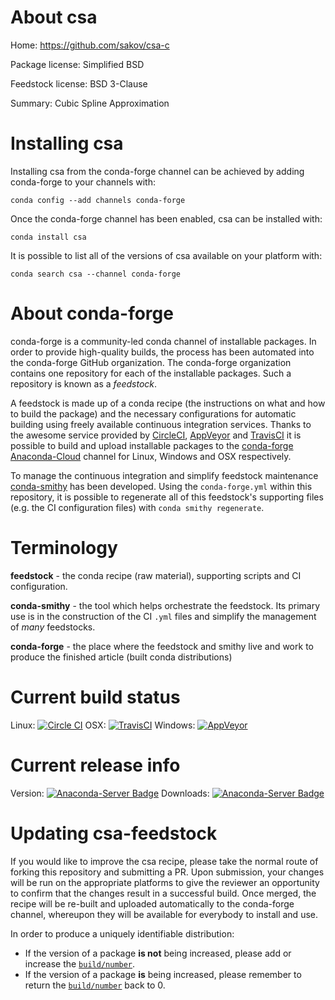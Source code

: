 About csa
=========

Home: https://github.com/sakov/csa-c

Package license: Simplified BSD

Feedstock license: BSD 3-Clause

Summary: Cubic Spline Approximation



Installing csa
==============

Installing csa from the conda-forge channel can be achieved by adding conda-forge to your channels with:

```
conda config --add channels conda-forge
```

Once the conda-forge channel has been enabled, csa can be installed with:

```
conda install csa
```

It is possible to list all of the versions of csa available on your platform with:

```
conda search csa --channel conda-forge
```


About conda-forge
=================

conda-forge is a community-led conda channel of installable packages.
In order to provide high-quality builds, the process has been automated into the
conda-forge GitHub organization. The conda-forge organization contains one repository 
for each of the installable packages. Such a repository is known as a *feedstock*.

A feedstock is made up of a conda recipe (the instructions on what and how to build
the package) and the necessary configurations for automatic building using freely
available continuous integration services. Thanks to the awesome service provided by
[CircleCI](https://circleci.com/), [AppVeyor](http://www.appveyor.com/)
and [TravisCI](https://travis-ci.org/) it is possible to build and upload installable
packages to the [conda-forge](https://anaconda.org/conda-forge)
[Anaconda-Cloud](http://docs.anaconda.org/) channel for Linux, Windows and OSX respectively.

To manage the continuous integration and simplify feedstock maintenance
[conda-smithy](http://github.com/conda-forge/conda-smithy) has been developed.
Using the ``conda-forge.yml`` within this repository, it is possible to regenerate all of
this feedstock's supporting files (e.g. the CI configuration files) with ``conda smithy regenerate``.


Terminology
===========

**feedstock** - the conda recipe (raw material), supporting scripts and CI configuration.

**conda-smithy** - the tool which helps orchestrate the feedstock.
                   Its primary use is in the construction of the CI ``.yml`` files
                   and simplify the management of *many* feedstocks.

**conda-forge** - the place where the feedstock and smithy live and work to
                  produce the finished article (built conda distributions)

Current build status
====================

Linux: [![Circle CI](https://circleci.com/gh/conda-forge/csa-feedstock.svg?style=svg)](https://circleci.com/gh/conda-forge/csa-feedstock)
OSX: [![TravisCI](https://travis-ci.org/conda-forge/csa-feedstock.svg?branch=master)](https://travis-ci.org/conda-forge/csa-feedstock) 
Windows: [![AppVeyor](https://ci.appveyor.com/api/projects/status/github/conda-forge/csa-feedstock?svg=True)](https://ci.appveyor.com/project/conda-forge/csa-feedstock/branch/master)

Current release info
====================
Version: [![Anaconda-Server Badge](https://anaconda.org/conda-forge/csa/badges/version.svg)](https://anaconda.org/conda-forge/csa)
Downloads: [![Anaconda-Server Badge](https://anaconda.org/conda-forge/csa/badges/downloads.svg)](https://anaconda.org/conda-forge/csa)


Updating csa-feedstock
======================

If you would like to improve the csa recipe, please take the normal
route of forking this repository and submitting a PR. Upon submission, your changes will
be run on the appropriate platforms to give the reviewer an opportunity to confirm that the
changes result in a successful build. Once merged, the recipe will be re-built and uploaded
automatically to the conda-forge channel, whereupon they will be available for everybody to
install and use.

In order to produce a uniquely identifiable distribution:
 * If the version of a package **is not** being increased, please add or increase
   the [``build/number``](http://conda.pydata.org/docs/building/meta-yaml.html#build-number-and-string). 
 * If the version of a package **is** being increased, please remember to return
   the [``build/number``](http://conda.pydata.org/docs/building/meta-yaml.html#build-number-and-string)
   back to 0.
